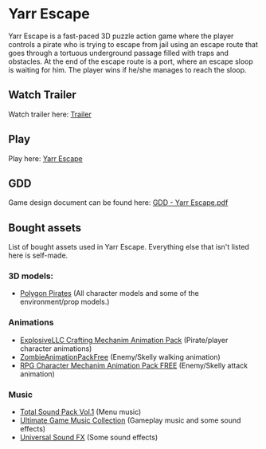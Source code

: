 # Yarr Escape
Yarr Escape is a fast-paced 3D puzzle action game where the player controls a pirate who is
trying to escape from jail using an escape route that goes through a tortuous underground
passage filled with traps and obstacles. At the end of the escape route is a port, where an
escape sloop is waiting for him. The player wins if he/she manages to reach the sloop.
## Watch Trailer
Watch trailer here: [Trailer](https://raw.githubusercontent.com/Kxrrx/project-2-yarr-escape/main/Yarr%20Escape%20Trailer.mp4)
## Play
Play here: [Yarr Escape](https://play.unity.com/mg/other/yarr-escape) 

## GDD
Game design document can be found here: [GDD - Yarr Escape.pdf](GDD%20-%20Yarr%20Escape.pdf)

## Bought assets
List of bought assets used in Yarr Escape. Everything else that isn't listed here is self-made.

### 3D models:
- [Polygon Pirates](https://assetstore.unity.com/packages/3d/environments/historic/polygon-pirates-low-poly-3d-art-by-synty-92579) (All character models and some of the environment/prop models.)

### Animations
- [ExplosiveLLC Crafting Mechanim Animation Pack](https://assetstore.unity.com/packages/3d/animations/crafting-mecanim-animation-pack-36545) (Pirate/player character animations)
- [ZombieAnimationPackFree](https://assetstore.unity.com/packages/3d/animations/zombie-animation-pack-free-150219) (Enemy/Skelly walking animation)
- [RPG Character Mechanim Animation Pack FREE](https://assetstore.unity.com/packages/3d/animations/rpg-character-mecanim-animation-pack-free-65284) (Enemy/Skelly attack animation)

### Music
- [Total Sound Pack Vol.1](https://assetstore.unity.com/packages/audio/music/total-sound-pack-vol-1-211015) (Menu music)
- [Ultimate Game Music Collection](https://assetstore.unity.com/packages/audio/music/orchestral/ultimate-game-music-collection-37351) (Gameplay music and some sound effects)
- [Universal Sound FX](https://assetstore.unity.com/packages/audio/sound-fx/universal-sound-fx-17256) (Some sound effects)


